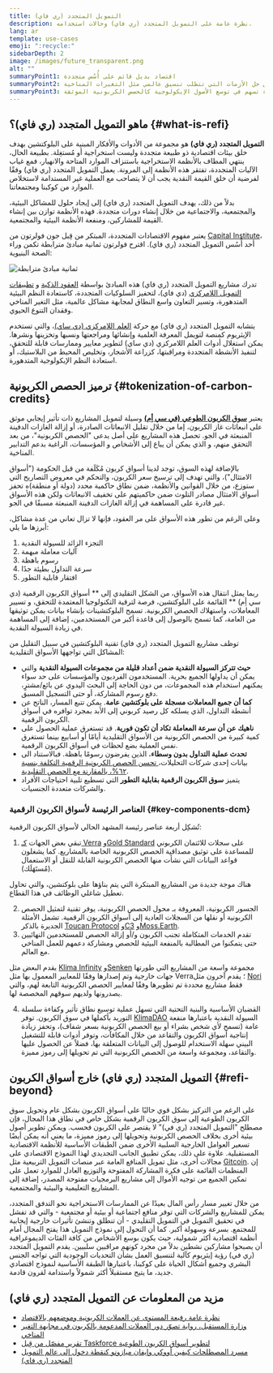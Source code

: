 ```yaml
---
title: التمويل المتجدد (ري فاي)
description: نظرة عامة على التمويل المتجدد (ري فاي) وحالات استخدامه.
lang: ar
template: use-cases
emoji: ":recycle:"
sidebarDepth: 2
image: /images/future_transparent.png
alt: ""
summaryPoint1: اقتصاد بديل قائم على أُسُس متجددة
summaryPoint2: محاولة لتسخير الإيثريوم في سبيل حل الأزمات التي تتطلب تنسيق عالمي مثل التغيرات المناخية
summaryPoint3: أداة تسهم في توسع الأصول الإيكولوجية كالحصص الكربونية الموثقة
---
```


## ماهو التمويل المتجدد (ري فاي)؟ {#what-is-refi}

**التمويل المتجدد (ري فاي)** هو مجموعة من الأدوات والأفكار المبنية على البلوكتشين بهدف خلق بيئات اقتصادية ذو طبيعة متجددة وليست استخراجية أو مُستغِلة. بطبيعة الحال، ينتهي المطاف بالأنظمة الاستخراجية باستنزاف الموارد المتاحة والانهيار، فمع غياب الآليات المتجددة، تفتقر هذه الأنظمة إلى المرونة. يعمل التمويل المتجدد (ري فاي) وفقًا لفرضية أن خلق القيمة النقدية يجب أن لا يتصاحب مع العملية غير المستدامة لاستخلاص الموارد من كوكبنا ومجتمعاتنا.

بدلاً من ذلك، يهدف التمويل المتجدد (ري فاي) إلى إيجاد حلول للمشاكل البيئية، والمجتمعية، والاجتماعية من خلال إنشاء دورات متجددة. فهذه الأنظمة توازن بين إنشاء القيمة للمشاركين، ومنفعة الأنظمة البيئية والمجتمعية.

يعتبر مفهوم الاقتصادات المتجددة، المبتكر من قِبل جون فولرتون من [Capital Institute](https://capitalinstitute.org)، أحد أُسُس التمويل المتجدد (ري فاي). اقترح فولرتون ثمانية مبادئ مترابطة تكمن وراء الصحة البنيوية:

![ثمانية مبادئ مترابطة](refi-regenerative-economy-diagram.png)

تدرك مشاريع التمويل المتجدد (ري فاي) هذه المبادئ بواسطة [العقود الذكية](/developers/docs/smart-contracts/) و [تطبيقات التمويل اللامركزي](/defi/) (دي فاي)، لتحفيز السلوكيات المتجددة، كاستعادة النظم البيئية المتدهورة، وتسير التعاون واسع النطاق لمجابهة مشاكل عالمية، مثل التغير المناخي وفقدان التنوع الحيوي.

يتشابه التمويل المتجدد (ري فاي) مع حركة [العلم اللامركزي (دي ساي)](/desci/)، والتي تستخدم الإيثريوم كمنصة لتويمل المعرفة العلمية وإنشائها ومراجعتها ونسبها وتخزينها ونشرها. يمكن استغلال أدوات العلم اللامركزي (دي ساي) لتطوير معايير وممارسات قابلة للتحقق، لتنفيذ الأنشطة المتجددة ومراقبتها، كزراعة الأشجار، وتخليص المحيط من البلاستيك، أو استعادة النظم الإيكولوجية المتدهورة.

## ترميز الحصص الكربونية {#tokenization-of-carbon-credits}

يعتبر **[سوق الكربون الطوعي (في سي أِم)](https://climatefocus.com/so-what-voluntary-carbon-market-exactly/)** وسيلة لتمويل المشاريع ذات تأثير إيجابي موثق على انبعاثات غاز الكربون، إما من خلال تقليل الانبعاثات الصادرة، أو إزالة الغازات الدفينة المنبعثة في الجو. تحصل هذه المشاريع على أصل يدعى "الحصص الكربونية"، من بعد التحقق منهم، و الذي يمكن أن يباع إلى الأشخاص و المؤسسات، الراغبة بدعم التدابير المناخية.

بالإضافة لهذه السوق، توجد لدينا أسواق كربون مُكَلَفة من قبل الحكومة ("أسواق الامتثال")، والتي تهدف إلى ترسيخ سعر الكربون، والتحكم في معروض التصاريح التي ستوزع، من خلال القوانين والأنظمة، ضمن نطاق حاكمية محدد (دولة أو منطقة)ه تحفز أسواق الامتثال مصادر التلوث ضمن حاكميتهم على تخفيف الانبعاثات ولكن هذه الأسواق غير قادرة على المساهمة في إزالة الغازات الدفينة المنبعثة مسبقًا في الجو.

وعلى الرغم من تطور هذه الأسواق على مر العقود، فإنها لا تزال تعاني من عدة مشاكل، أبرزها ما يلي:

1. التجزء الزائد للسيولة النقدية
2. آليات معاملة مبهمة
3. رسوم باهظة
4. سرعة التداول بطيئة جدًا
5. افتقار قابلية التطور

ربما يمثل انتقال هذه الأسواق، من الشكل التقليدي إلى ** أسواق الكربون الرقمية (دي سي أِم) ** القائمة على البلوكتشين، فرصة لترقية التكنولوجيا المعتمدة للتحقق، و تسيير المعاملات، واستهلاك الحصص الكربونية. تسمح البلوكتشينات بإنشاء بيانات يمكن توثيقها من العامة، كما تسمح بالوصول إلى قاعدة أكبر من المستخدمين، إضافة إلى المساهمة في زيادة السيولة النقدية.

توظف مشاريع التمويل المتجدد (ري فاي) تقنية البلوكتشين في سبيل التقليل من المشاكل التي تواجهها الأسواق التقليدية:

- **حيث تتركز السيولة النقدية ضمن أعداد قليلة من مجموعات السيولة النقدية** والتي يمكن أن يداولها الجميع بحرية. المستخدمون الفرديون والمؤسسات على حد سواء يمكنهم استخدام هذه المجموعات، من دون الحاجة إلى البحث اليدوي عن بائع/مشترٍ، دفع رسوم المشاركة، أو حتى التسجيل المسبق.
- **كما أن جميع المعاملات مسجلة على بلوكتشين عامة**. يمكن تتبع المسار، الناتج عن أنشطة التداول، الذي يسلكه كل رصيد كربوني إلى الأبد بمجرد توافره في أسواق الكربون الرقمية.
- **ناهيك عن أن سرعة المعاملة تكاد أن تكون فورية**. قد تستغرق عملية الحصول على كمية كبيرة من الحصص الكربونية من الأسواق التقليدية أيامًا أو أسابيع بينما تستغرق نفس العملية بضع لحظات في أسواق الكربون الرقمية.
- **تحدث عملية التداول بدون وسطاء**، الذين يفرضون رسومًا باهظة. فبالاستناد الى بيانات إحدى شركات التحليلات،[ تحسن الحصص الكربونية الرقمية التكلفة بنسبة ٦٢%، بالمقارنة مع الحصص التقليدية](https://www.klimadao.finance/blog/klimadao-analysis-of-the-base-carbon-tonne).
- يتميز **سوق الكربون الرقمية بقابلية التطور** التي تسطيع تلبية احتياجات الأفراد والشركات متعددة الجنسيات.

### العناصر الرئيسة لأسواق الكربون الرقمية {#key-components-dcm}

تُشكِل أربعة عناصر رئيسة المشهد الحالي لأسواق الكربون الرقمية:

1. تبقي بعض الجهات [كـ Verra](https://verra.org/project/vcs-program/registry-system/) و[Gold Standard](https://www.goldstandard.org/) على سجلات للائتمان الكربوني للمساعدة على توثيق مصداقية الحصص الكربونية الخاصة بالمشاريع. كما يشغلون قواعد البيانات التي نشأت منها الحصص الكربونية القابلة للنقل أو الاستعمال (مُستَهَلَك).

هناك موجة جديدة من المشاريع المبتكرة التي يتم بناؤها على بلوكتشين، والتي تحاول تعطيل شاغلي الوظائف في هذا القطاع.

2. الجسور الكربونية، المعروفة بـ محول الحصص الكربونية، يوفر تقنية لتمثيل الحصص الكربونية أو نقلها من السجلات العادية إلى أسواق الكربون الرقمية. تشمل الأمثلة الجديرة بالذكر [Toucan Protocol](https://toucan.earth/) و[C3](https://c3.app/) و[Moss.Earth](https://moss.earth/).
3. تقدم الخدمات المتكاملة تجنب الكربون و/أو إزالة الحصص للمستخدمين النهائيين حتى يتمكنوا من المطالبة بالمنفعة البيئية للحصص ومشاركة دعمهم للعمل المناخي مع العالم.

يقدم البعض مثل [Klima Infinity](https://www.klimadao.finance/infinity) و[Senken](https://senken.io/) مجموعة واسعة من المشاريع التي طورتها جهات خارجية وتم إصدارها وفقًا للمعايير المعمول بها مثل Verra؛ يقدم آخرون مثل [Nori](https://nori.com/) فقط مشاريع محددة تم تطويرها وفقًا لمعايير الحصص الكربونية التابعة لهم، والتي يصدرونها ولديهم سوقهم المخصصة لها.

4. القضبان الأساسية والبنية التحتية التي تسهل عملية توسيع نطاق تأثير وكفاءة سلسلة التوريد بأكملها في سوق الكربون. توفر [KlimaDAO](http://klimadao.finance/) السيولة النقدية باعتبارها منفعة عامة (تسمح لأي شخص بشراء أو بيع الحصص الكربونية بسعر شفاف)، وتحفز زيادة إنتاجية أسواق الكربون والتقاعد من خلال المكافآت، وتوفر أدوات قابلة للتشغيل البيني سهلة الاستخدام للوصول إلى البيانات المتعلقة بها، فضلاً عن الحصول عليها والتقاعد، ومجموعة واسعة من الحصص الكربونية التي تم تحويلها إلى رموز مميزة.

## التمويل المتجدد (ري فاي) خارج أسواق الكربون {#refi-beyond}

على الرغم من التركيز بشكل قوي حاليًا على أسواق الكربون بشكل عام وتحويل سوق الكربون الطوعية إلى سوق الكربون الرقمية بشكل خاص في نطاق هذا المجال، فإن مصطلح "التمويل المتجدد (ري في)" لا يقتصر على الكربون فحسب. ويمكن تطوير أصول بيئية أخرى بخلاف الحصص الكربونية وتحويلها إلى رموز مميزة، ما يعني أنه يمكن أيضًا تسعير العوامل الخارجية السلبية الأخرى ضمن الطبقات الأساسية للأنظمة الاقتصادية المستقبلية. علاوة على ذلك، يمكن تطبيق الجانب التجديدي لهذا النموذج الاقتصادي على مجالات أخرى، مثل تمويل المنافع العامة عبر منصات التمويل التربيعية مثل [Gitcoin](https://gitcoin.co/). إن المنظمات القائمة على فكرة المشاركة المفتوحة والتوزيع العادل للموارد تعمل على تمكين الجميع من توجيه الأموال إلى مشاريع البرمجيات مفتوحة المصدر، إضافة إلى المشاريع التعليمية والبيئية والمجتمعية.

من خلال تغيير مسار رأس المال بعيدًا عن الممارسات الاستخراجية نحو التدفق المتجدد، يمكن للمشاريع والشركات التي توفر منافع اجتماعية أو بيئية أو مجتمعية - والتي قد تفشل في تحقيق التمويل في التمويل التقليدي - أن تنطلق وتنشئ تأثيرات خارجية إيجابية للمجتمع. بسرعة وسهولة أكبر. كما أن التحول إلى نموذج التمويل هذا يفتح المجال أمام أنظمة اقتصادية أكثر شمولية، حيث يكون بوسع الأشخاص من كافة الفئات الديموغرافية أن يصبحوا مشاركين نشطين بدلاً من مجرد كونهم مراقبين سلبيين. يقدم التمويل المتجدد (ري في) رؤية إيثريوم كآلية لتنسيق العمل بشأن التحديات الوجودية التي تواجه الجنس البشري وجميع أشكال الحياة على كوكبنا، باعتبارها الطبقة الأساسية لنموذج اقتصادي جديد، ما يتيح مستقبلاً أكثر شمولاً واستدامة لقرون قادمة.

## مزيد من المعلومات عن التمويل المتجدد (ري فاي)

- [نظرة عامة رفيعة المستوى عن العملات الكربونية وموضعهم بالاقتصاد](https://www.klimadao.finance/blog/the-vision-of-a-carbon-currency)
- [وزارة المستقبل، رواية تصوّر دور العملات المدعومة بالكربون في مجابهة التغير المناخي](https://en.wikipedia.org/wiki/The_Ministry_for_the_Future)
- [تقرير مفصّل من قِبل Taskforce لتطوير أسواق الكربون الطوعية](https://www.iif.com/Portals/1/Files/TSVCM_Report.pdf)
- [مسرد المصطلحات كيفين أووكي وإيفان ميازونو كنقطة دخول إلى عالم التمويل المتجدد (ري فاي)](https://coinmarketcap.com/alexandria/glossary/regenerative-finance-refi)
